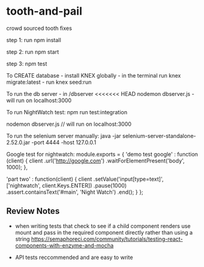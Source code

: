 # tooth-and-pail
crowd sourced tooth fixes

step 1:
run npm install

step 2:
run npm start

step 3:
npm test

To CREATE database  - install KNEX globally
                    - in the terminal run knex migrate:latest
                    -                 run knex seed:run    

To run the db server - in /dbserver
<<<<<<< HEAD
                        nodemon dbserver.js      - will run on localhost:3000

To run NightWatch test:  npm run test:integration


  nodemon dbserver.js // will run on localhost:3000

To run the selenium server manually:
	java -jar selenium-server-standalone-2.52.0.jar -port 4444 -host 127.0.0.1

Google test for nightwatch:
module.exports = {
  'demo test google' : function (client) {
    client
      .url('http://google.com')
      .waitForElementPresent('body', 1000);
  },

  'part two' : function(client) {
    client
      .setValue('input[type=text]', ['nightwatch', client.Keys.ENTER])
      .pause(1000)
      .assert.containsText('#main', 'Night Watch')
      .end();
  }
};

## Review Notes 

 * when writing tests that check to see if a child component renders use mount and pass in the required component directly rather than using a string https://semaphoreci.com/community/tutorials/testing-react-components-with-enzyme-and-mocha

 * API tests reccommended and are easy to write

